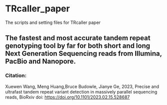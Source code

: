 # TRcaller_paper
The scripts and setting files for TRcaller paper
## The fastest and most accurate tandem repeat genotyping tool by far for both short and long Next Generation Sequencing reads from Illumina, PacBio and Nanopore.

### <B> Citation:</B>

Xuewen Wang, Meng Huang,Bruce Budowle, Jianye Ge, 2023, Precise and ultrafast tandem repeat variant detection in massively parallel sequencing reads, BioRxiv
doi: https://doi.org/10.1101/2023.02.15.528687
